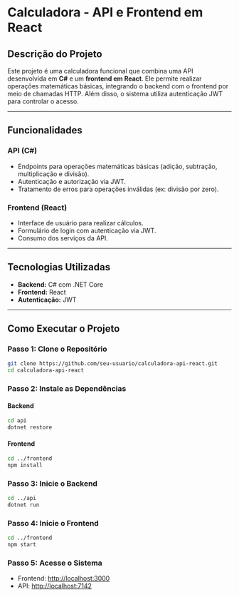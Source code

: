 # Calculadora - API e Frontend em React

## Descrição do Projeto

Este projeto é uma calculadora funcional que combina uma API desenvolvida em **C#** e um **frontend em React**. Ele permite realizar operações matemáticas básicas, integrando o backend com o frontend por meio de chamadas HTTP. Além disso, o sistema utiliza autenticação JWT para controlar o acesso.

---

## Funcionalidades

### API (C#)

- Endpoints para operações matemáticas básicas (adição, subtração, multiplicação e divisão).
- Autenticação e autorização via JWT.
- Tratamento de erros para operações inválidas (ex: divisão por zero).

### Frontend (React)

- Interface de usuário para realizar cálculos.
- Formulário de login com autenticação via JWT.
- Consumo dos serviços da API.

---

## Tecnologias Utilizadas

- **Backend:** C# com .NET Core
- **Frontend:** React
- **Autenticação:** JWT

---

## Como Executar o Projeto

### Passo 1: Clone o Repositório

```bash
git clone https://github.com/seu-usuario/calculadora-api-react.git
cd calculadora-api-react
```

### Passo 2: Instale as Dependências

#### Backend

```bash
cd api
dotnet restore
```

#### Frontend

```bash
cd ../frontend
npm install
```

### Passo 3: Inicie o Backend

```bash
cd ../api
dotnet run
```

### Passo 4: Inicie o Frontend

```bash
cd ../frontend
npm start
```

### Passo 5: Acesse o Sistema

- Frontend: [http://localhost:3000](http://localhost:3000)
- API: [http://localhost:7142](http://localhost:7142)
